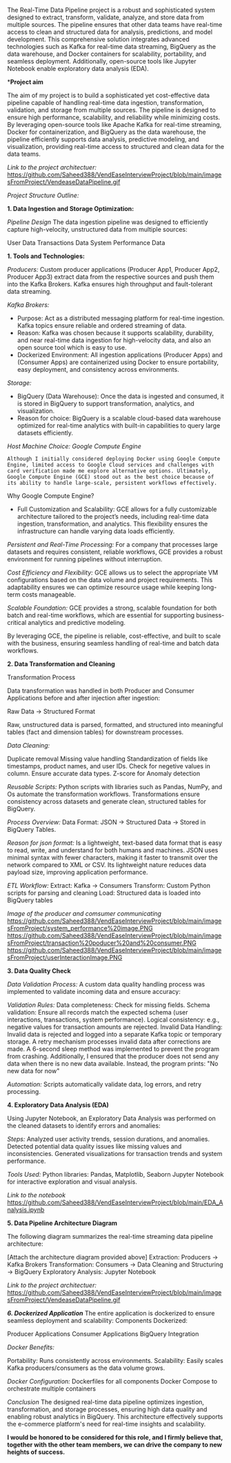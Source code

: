 

The Real-Time Data Pipeline project is a robust and sophisticated system designed to extract, transform, validate, analyze, and store data from multiple sources. The pipeline ensures that other data teams have real-time access to clean and structured data for analysis, predictions, and model development. This comprehensive solution integrates advanced technologies such as Kafka for real-time data streaming, BigQuery as the data warehouse, and Docker containers for scalability, portability, and seamless deployment. Additionally, open-source tools like Jupyter Notebook enable exploratory data analysis (EDA).

***Project aim**

The aim of my project is to build a sophisticated yet cost-effective data pipeline capable of handling real-time data ingestion, transformation, validation, and storage from multiple sources. The pipeline is designed to ensure high performance, scalability, and reliability while minimizing costs. By leveraging open-source tools like Apache Kafka for real-time streaming, Docker for containerization, and BigQuery as the data warehouse, the pipeline efficiently supports data analysis, predictive modeling, and visualization, providing real-time access to structured and clean data for the data teams.


*Link to the project architectuer:*
https://github.com/Saheed388/VendEaseInterviewProject/blob/main/imagesFromProject/VendeaseDataPipeline.gif


*Project Structure Outline:*

**1. Data Ingestion and Storage Optimization:**

*Pipeline Design*
The data ingestion pipeline was designed to efficiently capture high-velocity, unstructured data from multiple sources:

User Data
Transactions Data
System Performance Data

**1. Tools and Technologies:**

*Producers:*
Custom producer applications (Producer App1, Producer App2, Producer App3) extract data from the respective sources and push them into the Kafka Brokers. Kafka ensures high throughput and fault-tolerant data streaming.

*Kafka Brokers:*
- Purpose: Act as a distributed messaging platform for real-time ingestion. Kafka topics ensure reliable and ordered streaming of data.
- Reason: Kafka was chosen because it supports scalability, durability, and near real-time data ingestion for high-velocity data, and also an open source tool which is easy to use.
- Dockerized Environment: All ingestion applications (Producer Apps) and (Consumer Apps) are containerized using Docker to ensure portability, easy deployment, and consistency across environments.

*Storage:*
- BigQuery (Data Warehouse): Once the data is ingested and consumed, it is stored in BigQuery to support transformation, analytics, and visualization.
- Reason for choice: BigQuery is a scalable cloud-based data warehouse optimized for real-time analytics with built-in capabilities to query large datasets efficiently.

*Host Machine Choice: Google Compute Engine*

```Although I initially considered deploying Docker using Google Compute Engine, limited access to Google Cloud services and challenges with card verification made me explore alternative options. Ultimately, Google Compute Engine (GCE) stood out as the best choice because of its ability to handle large-scale, persistent workflows effectively.```

Why Google Compute Engine?
- Full Customization and Scalability:
GCE allows for a fully customizable architecture tailored to the project’s needs, including real-time data ingestion, transformation, and analytics. This flexibility ensures the infrastructure can handle varying data loads efficiently.

*Persistent and Real-Time Processing:*
For a company that processes large datasets and requires consistent, reliable workflows, GCE provides a robust environment for running pipelines without interruption.

*Cost Efficiency and Flexibility:*
GCE allows us to select the appropriate VM configurations based on the data volume and project requirements. This adaptability ensures we can optimize resource usage while keeping long-term costs manageable.

*Scalable Foundation:*
GCE provides a strong, scalable foundation for both batch and real-time workflows, which are essential for supporting business-critical analytics and predictive modeling.

By leveraging GCE, the pipeline is reliable, cost-effective, and built to scale with the business, ensuring seamless handling of real-time and batch data workflows.


**2. Data Transformation and Cleaning**

Transformation Process

Data transformation was handled in both Producer and Consumer Applications before and after injection after ingestion:

Raw Data → Structured Format

Raw, unstructured data is parsed, formatted, and structured into meaningful tables (fact and dimension tables) for downstream processes.

*Data Cleaning:*

Duplicate removal
Missing value handling
Standardization of fields like timestamps, product names, and user IDs.
Check for negetive values in column.
Ensure accurate data types.
Z-score for Anomaly detection

*Reusable Scripts:*
Python scripts with libraries such as Pandas, NumPy, and Os automate the transformation workflows.
Transformations ensure consistency across datasets and generate clean, structured tables for BigQuery.

*Process Overview:*
Data Format: JSON → Structured Data → Stored in BigQuery Tables.

*Reason for json format:*
Is a lightweight, text-based data format that is easy to read, write, and understand for both humans and machines.
JSON uses minimal syntax with fewer characters, making it faster to transmit over the network compared to XML or CSV.
Its lightweight nature reduces data payload size, improving application performance.

*ETL Workflow:*
Extract: Kafka → Consumers
Transform: Custom Python scripts for parsing and cleaning
Load: Structured data is loaded into BigQuery tables

*Image of the producer and comsumer communicating*
https://github.com/Saheed388/VendEaseInterviewProject/blob/main/imagesFromProject/system_performance%20image.PNG
https://github.com/Saheed388/VendEaseInterviewProject/blob/main/imagesFromProject/transaction%20poducer%20and%20consumer.PNG
https://github.com/Saheed388/VendEaseInterviewProject/blob/main/imagesFromProject/userInteractionImage.PNG


**3. Data Quality Check**

*Data Validation Process:*
A custom data quality handling process was implemented to validate incoming data and ensure accuracy:

*Validation Rules:*
Data completeness: Check for missing fields.
Schema validation: Ensure all records match the expected schema (user interactions, transactions, system performance).
Logical consistency: e.g., negative values for transaction amounts are rejected.
Invalid Data Handling:
Invalid data is rejected and logged into a separate Kafka topic or temporary storage.
A retry mechanism processes invalid data after corrections are made.
A 6-second sleep method was implemented to prevent the program from crashing. Additionally, I ensured that the producer does not send any data when there is no new data available. Instead, the program prints: "No new data for now"

*Automation:*
Scripts automatically validate data, log errors, and retry processing.


**4. Exploratory Data Analysis (EDA)**

Using Jupyter Notebook, an Exploratory Data Analysis was performed on the cleaned datasets to identify errors and anomalies:

*Steps:*
Analyzed user activity trends, session durations, and anomalies.
Detected potential data quality issues like missing values and inconsistencies.
Generated visualizations for transaction trends and system performance.

*Tools Used:*
Python libraries: Pandas, Matplotlib, Seaborn
Jupyter Notebook for interactive exploration and visual analysis.

*Link to the notebook*
https://github.com/Saheed388/VendEaseInterviewProject/blob/main/EDA_Analysis.ipynb


**5. Data Pipeline Architecture Diagram**

The following diagram summarizes the real-time streaming data pipeline architecture:

[Attach the architecture diagram provided above]
Extraction: Producers → Kafka Brokers
Transformation: Consumers → Data Cleaning and Structuring → BigQuery
Exploratory Analysis: Jupyter Notebook


*Link to the project architectuer:*
https://github.com/Saheed388/VendEaseInterviewProject/blob/main/imagesFromProject/VendeaseDataPipeline.gif


***6. Dockerized Application***
The entire application is dockerized to ensure seamless deployment and scalability:
Components Dockerized:

Producer Applications
Consumer Applications
BigQuery Integration

*Docker Benefits:*

Portability: Runs consistently across environments.
Scalability: Easily scales Kafka producers/consumers as the data volume grows.

*Docker Configuration:*
Dockerfiles for all components
Docker Compose to orchestrate multiple containers

*Conclusion*
The designed real-time data pipeline optimizes ingestion, transformation, and storage processes, ensuring high data quality and enabling robust analytics in BigQuery. This architecture effectively supports the e-commerce platform's need for real-time insights and scalability.


**I would be honored to be considered for this role, and I firmly believe that, together with the other team members, we can drive the company to new heights of success.**



























